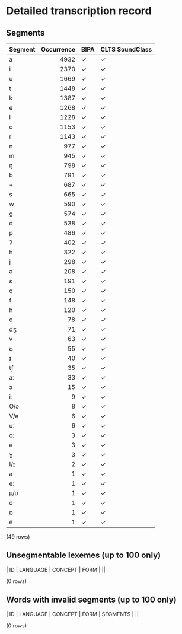 
# Detailed transcription record

## Segments

| Segment | Occurrence | BIPA | CLTS SoundClass |
|:----------|-------------:|:-------|:------------------|
| a | 4932 | ✓ | ✓ |
| i | 2370 | ✓ | ✓ |
| u | 1669 | ✓ | ✓ |
| t | 1448 | ✓ | ✓ |
| k | 1387 | ✓ | ✓ |
| e | 1268 | ✓ | ✓ |
| l | 1228 | ✓ | ✓ |
| o | 1153 | ✓ | ✓ |
| r | 1143 | ✓ | ✓ |
| n | 977 | ✓ | ✓ |
| m | 945 | ✓ | ✓ |
| ŋ | 798 | ✓ | ✓ |
| b | 791 | ✓ | ✓ |
| + | 687 | ✓ | ✓ |
| s | 665 | ✓ | ✓ |
| w | 590 | ✓ | ✓ |
| g | 574 | ✓ | ✓ |
| d | 538 | ✓ | ✓ |
| p | 486 | ✓ | ✓ |
| ʔ | 402 | ✓ | ✓ |
| h | 322 | ✓ | ✓ |
| j | 298 | ✓ | ✓ |
| ə | 208 | ✓ | ✓ |
| ɛ | 191 | ✓ | ✓ |
| q | 150 | ✓ | ✓ |
| f | 148 | ✓ | ✓ |
| ħ | 120 | ✓ | ✓ |
| ɑ | 78 | ✓ | ✓ |
| dʒ | 71 | ✓ | ✓ |
| v | 63 | ✓ | ✓ |
| ʊ | 55 | ✓ | ✓ |
| ɪ | 40 | ✓ | ✓ |
| tʃ | 35 | ✓ | ✓ |
| aː | 33 | ✓ | ✓ |
| ɔ | 15 | ✓ | ✓ |
| iː | 9 | ✓ | ✓ |
| O/ɔ | 8 | ✓ | ✓ |
| V/ǝ | 6 | ✓ | ✓ |
| uː | 6 | ✓ | ✓ |
| oː | 3 | ✓ | ✓ |
| ǝ | 3 | ✓ | ✓ |
| ɣ | 3 | ✓ | ✓ |
| I/ɪ | 2 | ✓ | ✓ |
| aˑ | 1 | ✓ | ✓ |
| eː | 1 | ✓ | ✓ |
| µ/u | 1 | ✓ | ✓ |
| õ | 1 | ✓ | ✓ |
| ɒ | 1 | ✓ | ✓ |
| ẽ | 1 | ✓ | ✓ |

(49 rows)



## Unsegmentable lexemes (up to 100 only)

| ID | LANGUAGE | CONCEPT | FORM |
||

(0 rows)



## Words with invalid segments (up to 100 only)

| ID | LANGUAGE | CONCEPT | FORM | SEGMENTS |
||

(0 rows)


